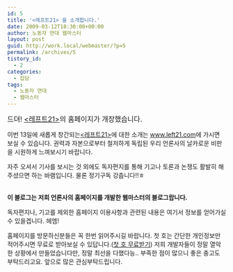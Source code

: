 ```yaml
---
id: 5
title: '<레프트21> 을 소개합니다.'
date: 2009-03-12T18:30:00+00:00
author: 노동자 연대 웹마스터
layout: post
guid: http://work.local/webmaster/?p=5
permalink: /archives/5
tistory_id:
  - 2
categories:
  - 잡담
tags:
  - 노동자 연대
  - 웹마스터
---
```

<span style="font-size: medium;">드뎌! <a href="www.left21.com" target="_blank" class="broken_link"><레프트21></a>의 홈페이지가 개장했습니다. </span>

이번 13일에 새롭게 창간되는<a href="www.left21.com" target="_blank" class="broken_link"><레프트21></a>에 대한 소개는 <a href="www.left21.com" target="_blank" class="broken_link">www.left21.com</a>에 가시면 보실 수 있습니다. 권력과 자본으로부터 철저하게 독립된 우리 언론사의 날카로운 비판을 시원하게 느껴보시기 바랍니다.
  
자주 오셔서 기사를 보시는 것 외에도 독자편지를 통해 기고나 토론과 논쟁도 활발히 해주셨으면 하는 바램입니다. 물론 정기구독 강춥니다!!ㅎ
  
<br style="font-weight: bold;" /><span style="font-weight: bold;">이 블로그는 저희 언론사의 홈페이지를 개발한 웹마스터의 블로그랍니다. </span>
  
독자편지나, 기고를 제외한 홈페이지 이용사항과 관련된 내용은 여기서 정보를 얻어가실 수 있을겝니다. 헤엠!
  
홈페이지를 방문하신분들은 꼭 한번 읽어주시길 바랍니다. 첫 호는 간단한 개인정보만 적어주시면 무료로 받아보실 수 있답니다.(<a href="http://wspaper.org/event.php" target="_blank" class="broken_link">첫 호 무료받기</a>) 저희 개발자들이 정말 열악한 상황에서 만들었습니다만, 정말 최선을 다했다능.. 부족한 점이 많으니 좋은 충고도 부탁드리고요. 앞으로 많은 관심부탁드립니다.